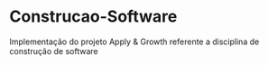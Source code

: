 # Construcao-Software
Implementação do projeto Apply &amp; Growth referente a disciplina de construção de software
